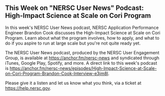 ## This Week on "NERSC User News" Podcast: High-Impact Science at Scale on Cori Program

In this week's NERSC User News podcast, NERSC Application Performance Engineer 
Brandon Cook discusses the High-Impact Science at Scale on Cori Program. Learn
about what the program involves, how to apply, and what to do if you aspire to 
run at large scale but you're not quite ready yet.
 
The NERSC User News podcast, produced by the NERSC User Engagement Group, is 
available at <https://anchor.fm/nersc-news> and syndicated through iTunes, 
Google Play, Spotify, and more. A direct link to this week's podcast is 
<https://anchor.fm/nersc-news/episodes/High-Impact-Science-at-Scale-on-Cori-Program-Brandon-Cook-Interview-e3jm8l>.

Please give it a listen and let us know what you think, via a ticket at
<https://help.nersc.gov>.
